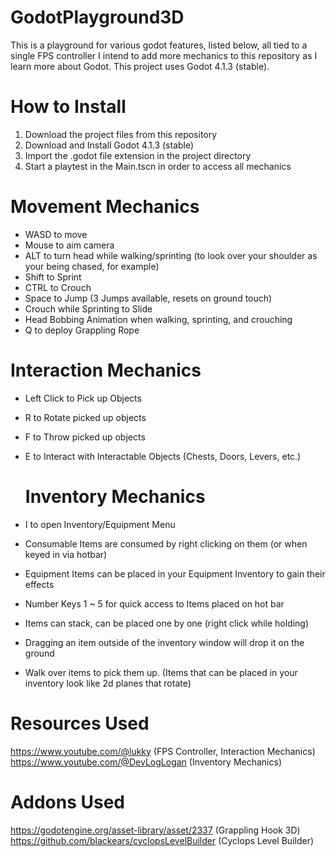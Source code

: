 # GodotPlayground3D
 This is a playground for various godot features, listed below, all tied to a single FPS controller 
 I intend to add more mechanics to this repository as I learn more about Godot. 
 This project uses Godot 4.1.3 (stable). 
 
# How to Install
 1. Download the project files from this repository
 2. Download and Install Godot 4.1.3 (stable)
 3. Import the .godot file extension in the project directory
 4. Start a playtest in the Main.tscn in order to access all mechanics

# Movement Mechanics
- WASD to move
- Mouse to aim camera
- ALT to turn head while walking/sprinting (to look over your shoulder as your being chased, for example)
- Shift to Sprint
- CTRL to Crouch
- Space to Jump (3 Jumps available, resets on ground touch)
- Crouch while Sprinting to Slide
- Head Bobbing Animation when walking, sprinting, and crouching
- Q to deploy Grappling Rope

 # Interaction Mechanics
- Left Click to Pick up Objects
- R to Rotate picked up objects
- F to Throw picked up objects
- E to Interact with Interactable Objects (Chests, Doors, Levers, etc.)

  # Inventory Mechanics
- I to open Inventory/Equipment Menu
- Consumable Items are consumed by right clicking on them (or when keyed in via hotbar)
- Equipment Items can be placed in your Equipment Inventory to gain their effects 
- Number Keys 1 ~ 5 for quick access to Items placed on hot bar
- Items can stack, can be placed one by one (right click while holding)
- Dragging an item outside of the inventory window will drop it on the ground
- Walk over items to pick them up. (Items that can be placed in your inventory look like 2d planes that rotate)

# Resources Used

https://www.youtube.com/@lukky (FPS Controller, Interaction Mechanics)
https://www.youtube.com/@DevLogLogan (Inventory Mechanics)

# Addons Used
https://godotengine.org/asset-library/asset/2337 (Grappling Hook 3D)
https://github.com/blackears/cyclopsLevelBuilder (Cyclops Level Builder)


